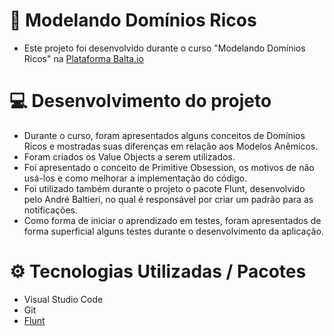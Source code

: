 # 📃 Modelando Domínios Ricos
- Este projeto foi desenvolvido durante o curso "Modelando Domínios Ricos" na [Plataforma Balta.io](https://balta.io)

# 💻 Desenvolvimento do projeto
- Durante o curso, foram apresentados alguns conceitos de Domínios Ricos e mostradas suas diferenças em relação aos Modelos Anêmicos.
- Foram criados os Value Objects a serem utilizados.
- Foi apresentado o conceito de Primitive Obsession, os motivos de não usá-los e como melhorar a implementação do código.
- Foi utilizado também durante o projeto o pacote Flunt, desenvolvido pelo André Baltieri, no qual é responsável por criar um padrão para as notificações.
- Como forma de iniciar o aprendizado em testes, foram apresentados de forma superficial alguns testes durante o desenvolvimento da aplicação.

# ⚙️ Tecnologias Utilizadas / Pacotes
- Visual Studio Code
- Git
- [Flunt](https://www.nuget.org/packages/Flunt)